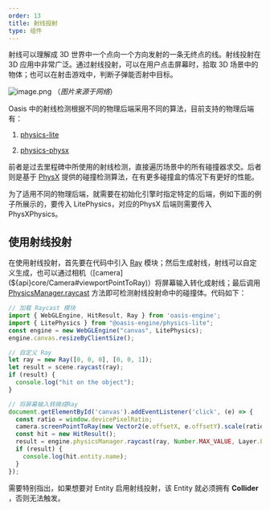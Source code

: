 ```yaml
---
order: 13
title: 射线投射
type: 组件
---
```


射线可以理解成 3D 世界中一个点向一个方向发射的一条无终点的线。射线投射在 3D 应用中非常广泛。通过射线投射，可以在用户点击屏幕时，拾取 3D 场景中的物体；也可以在射击游戏中，判断子弹能否射中目标。

![image.png](https://gw.alipayobjects.com/mdn/rms_d27172/afts/img/A*sr_IRYSLugMAAAAAAAAAAAAAARQnAQ)
（_图片来源于网络_）

Oasis 中的射线检测根据不同的物理后端采用不同的算法，目前支持的物理后端有：

1. [physics-lite](https://www.npmjs.com/package/@oasis-engine/physics-lite)

<playground src="lite-raycast.ts"></playground>

2. [physics-physx](https://www.npmjs.com/package/@oasis-engine/physics-physx)

<playground src="physx-raycast.ts"></playground>

前者是过去里程碑中所使用的射线检测，直接遍历场景中的所有碰撞器求交。后者则是基于 [PhysX](https://www.nvidia.cn/geforce/technologies/physx/) 提供的碰撞检测算法，在有更多碰撞盒的情况下有更好的性能。

为了适用不同的物理后端，就需要在初始化引擎时指定特定的后端，例如下面的例子所展示的，要传入 LitePhysics，对应的PhysX 后端则需要传入 PhysXPhysics。

## 使用射线投射

在使用射线投射，首先要在代码中引入 [Ray](${api}math/Ray) 模块；然后生成射线，射线可以自定义生成，也可以通过相机（[camera](${api}core/Camera#viewportPointToRay)）将屏幕输入转化成射线；最后调用 [PhysicsManager.raycast](${api}core/PhysicsManager#raycast) 方法即可检测射线投射命中的碰撞体。代码如下：


```typescript
// 加载 Raycast 模块
import { WebGLEngine, HitResult, Ray } from 'oasis-engine';
import { LitePhysics } from "@oasis-engine/physics-lite";
const engine = new WebGLEngine("canvas", LitePhysics);
engine.canvas.resizeByClientSize();

// 自定义 Ray
let ray = new Ray([0, 0, 0], [0, 0, 1]);
let result = scene.raycast(ray);
if (result) {
  console.log("hit on the object");
}

// 将屏幕输入转换成Ray
document.getElementById('canvas').addEventListener('click', (e) => {
  const ratio = window.devicePixelRatio;
  camera.screenPointToRay(new Vector2(e.offsetX, e.offsetY).scale(ratio), ray);
  const hit = new HitResult();
  result = engine.physicsManager.raycast(ray, Number.MAX_VALUE, Layer.Everything, hit);
  if (result) {
    console.log(hit.entity.name);
  }
});
```

需要特别指出，如果想要对 Entity 启用射线投射，该 Entity 就必须拥有 **Collider** ，否则无法触发。